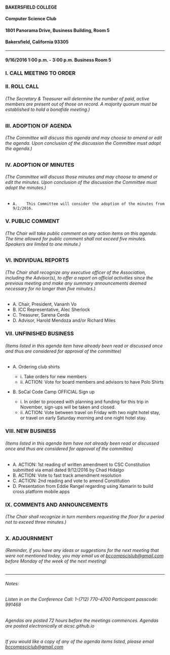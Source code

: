 #### BAKERSFIELD COLLEGE

#### Computer Science Club

#### 1801 Panorama Drive, Business Building, Room 5

#### Bakersfield, California 93305
___

#### 9/16/2016	1:00 p.m. - 3:00 p.m.	Business Room 5

### I.	CALL MEETING TO ORDER

### II.	ROLL CALL 

###### _(The Secretary & Treasurer will determine the number of paid, active members are present out of those on record. A majority quorum must be established to hold a bonafide meeting.)_

### III.	ADOPTION OF AGENDA

###### _(The Committee will discuss this agenda and may choose to amend or edit the agenda. Upon conclusion of the discussion the Committee must adopt the agenda.)_ 

### IV.	ADOPTION OF MINUTES

###### _(The Committee will discuss those minutes and may choose to amend or edit the minutes. Upon conclusion of the discussion the Committee must adopt the minutes.)_

*     A.	This Committee will consider the adoption of the minutes from 9/2/2016.

### V.	PUBLIC COMMENT 

###### _(The Chair will take public comment on any action items on this agenda. The time allowed for public comment shall not exceed five minutes. Speakers are limited to one minute.)_

### VI.	INDIVIDUAL REPORTS 

###### _(The Chair shall recognize any executive officer of the Association, including the Advisor(s), to offer a report on official activities since the previous meeting and make any summary announcements deemed necessary for no longer than five minutes.)_

* A.	Chair, President, Vananh Vo
* B.	ICC Representative, Alec Sherlock
* C.	Treasurer, Sarena Cerda
* D.	Advisor, Harold Mendoza and/or Richard Miles

### VII.	UNFINISHED BUSINESS

###### _(Items listed in this agenda item have already been read or discussed once and thus are considered for approval of the committee)_

* A.	Ordering club shirts
    - i.	Take orders for new members
    - ii.	ACTION: Vote for board members and advisors to have Polo Shirts
    
* B.	SoCal Code Camp OFFICIAL Sign up
    - i.	In order to proceed with planning and funding for this trip in November, sign-ups will be taken and closed.
    - ii.	ACTION: Vote between travel on Friday with two night hotel stay, or travel on early Saturday morning and one night hotel stay.
    
### VIII.	NEW BUSINESS 

###### _(Items listed in this agenda item have not already been read or discussed once and thus are considered for approval of the committee)_ 

* A.	ACTION: 1st reading of written amendment to CSC Constitution submitted via email dated 9/12/2016 by Chad Hidalgo
* B.	ACTION: Vote to fast track amendment resolution
* C.	ACTION: 2nd reading and vote to amend Constitution 
* D.	Presentation from Eddie Rangel regarding using Xamarin to build cross platform mobile apps  

### IX.	COMMENTS AND ANNOUNCEMENTS

###### _(The Chair shall recognize in turn members requesting the floor for a period not to exceed three minutes.)_

### X. ADJOURNMENT

###### _(Reminder, if you have any ideas or suggestions for the next meeting that were not mentioned today, you may email us at bccompscislub@gmail.com before Monday of the week of the next meeting)_
___

###### Notes:

###### Listen in on the Conference Call: 1-(712) 770-4700   Participant passcode: 991468

###### Agendas are posted 72 hours before the meetings commences. Agendas are posted electronically at aicsc.github.io

###### If you would like a copy of any of the agenda items listed, please email bccompsciclub@gmail.com
